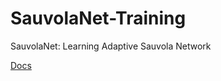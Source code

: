 # SauvolaNet-Training
SauvolaNet: Learning Adaptive Sauvola Network

[Docs](https://mohamadmansourx.github.io/SauvolaNet-Training)
